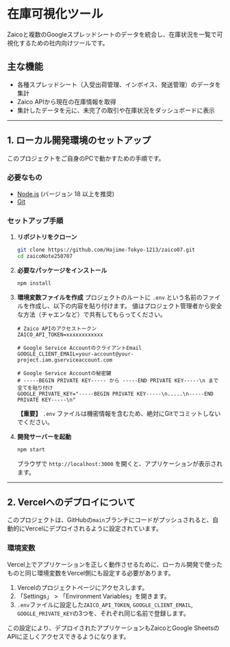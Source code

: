 # 在庫可視化ツール

Zaicoと複数のGoogleスプレッドシートのデータを統合し、在庫状況を一覧で可視化するための社内向けツールです。

## 主な機能

- 各種スプレッドシート（入受出荷管理、インボイス、発送管理）のデータを集計
- Zaico APIから現在の在庫情報を取得
- 集計したデータを元に、未完了の取引や在庫状況をダッシュボードに表示

---

## 1. ローカル開発環境のセットアップ

このプロジェクトをご自身のPCで動かすための手順です。

### 必要なもの

- [Node.js](https://nodejs.org/ja/) (バージョン 18 以上を推奨)
- [Git](https://git-scm.com/)

### セットアップ手順

1.  **リポジトリをクローン**
    ```bash
    git clone https://github.com/Hajime-Tokyo-1213/zaico07.git
    cd zaicoNote250707
    ```

2.  **必要なパッケージをインストール**
    ```bash
    npm install
    ```

3.  **環境変数ファイルを作成**
    プロジェクトのルートに `.env` という名前のファイルを作成し、以下の内容を貼り付けます。
    値はプロジェクト管理者から安全な方法（チャエンなど）で共有してもらってください。

    ```env
    # Zaico APIのアクセストークン
    ZAICO_API_TOKEN=xxxxxxxxxxxx

    # Google Service AccountのクライアントEmail
    GOOGLE_CLIENT_EMAIL=your-account@your-project.iam.gserviceaccount.com

    # Google Service Accountの秘密鍵
    # -----BEGIN PRIVATE KEY----- から -----END PRIVATE KEY-----\n まで全てを貼り付け
    GOOGLE_PRIVATE_KEY="-----BEGIN PRIVATE KEY-----\n.....\n-----END PRIVATE KEY-----\n"
    ```

    **【重要】** `.env` ファイルは機密情報を含むため、絶対にGitでコミットしないでください。

4.  **開発サーバーを起動**
    ```bash
    npm start
    ```
    ブラウザで `http://localhost:3000` を開くと、アプリケーションが表示されます。

---

## 2. Vercelへのデプロイについて

このプロジェクトは、GitHubの`main`ブランチにコードがプッシュされると、自動的にVercelにデプロイされるように設定されています。

### 環境変数

Vercel上でアプリケーションを正しく動作させるために、ローカル開発で使ったものと同じ環境変数をVercel側にも設定する必要があります。

1.  Vercelのプロジェクトページにアクセスします。
2.  「Settings」 > 「Environment Variables」を開きます。
3.  `.env`ファイルに設定した`ZAICO_API_TOKEN`, `GOOGLE_CLIENT_EMAIL`, `GOOGLE_PRIVATE_KEY`の3つを、それぞれ同じ名前で登録します。

この設定により、デプロイされたアプリケーションもZaicoとGoogle SheetsのAPIに正しくアクセスできるようになります。